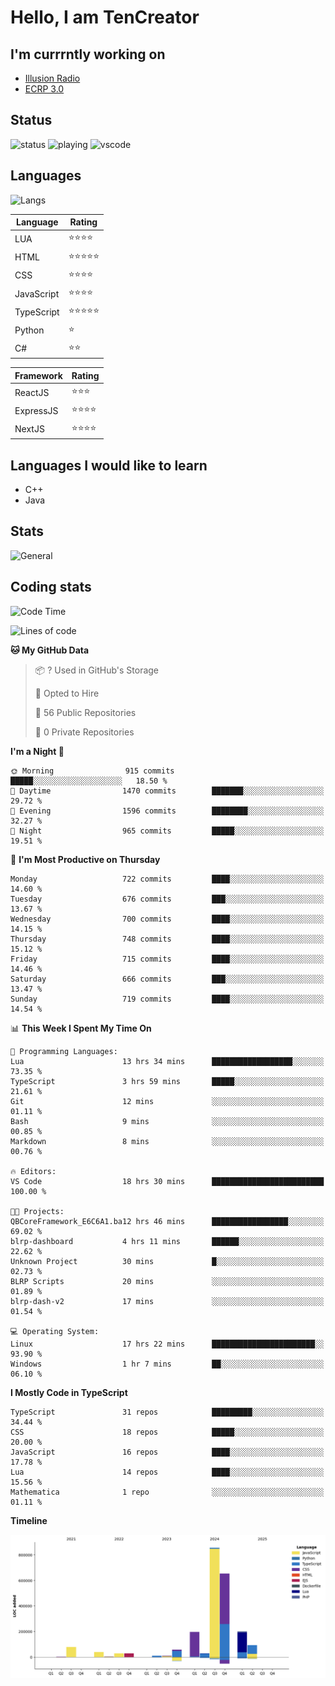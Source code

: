 # Hello, I am TenCreator

## I'm currrntly working on
- [Illusion Radio](https://illusionradio.co.uk/)
- [ECRP 3.0](http://github.com/Emerald-Coast-Roleplay/)

## Status
![status](https://api.statusbadges.me/badge/status/518334475038359555?simple=true&style=for-the-badge)
![playing](https://api.statusbadges.me/badge/playing/518334475038359555?style=for-the-badge)
![vscode](https://api.statusbadges.me/badge/vscode/518334475038359555?style=for-the-badge)

## Languages
![Langs](https://github-readme-stats.vercel.app/api/top-langs/?username=tencreator&layout=compact&theme=radical)


|Language|Rating|
|--------|------|
|LUA|⭐️⭐️⭐️⭐️|
|HTML|⭐️⭐️⭐️⭐️⭐️|
|CSS|⭐️⭐️⭐️⭐️|
|JavaScript|⭐️⭐️⭐️⭐️|
|TypeScript|⭐️⭐️⭐️⭐️⭐️|
|Python|⭐️|
|C#|⭐️⭐️ |

|Framework|Rating|
|--------|------|
|ReactJS|⭐️⭐️⭐|
|ExpressJS|⭐️⭐️⭐️⭐️|
|NextJS|⭐️⭐️⭐⭐️|

## Languages I would like to learn
- C++
- Java

## Stats
![General](https://github-readme-stats.vercel.app/api?username=tencreator&show_icons=true&theme=radical)

## Coding stats

<!--START_SECTION:waka-->
![Code Time](http://img.shields.io/badge/Code%20Time-581%20hrs%2049%20mins-blue)

![Lines of code](https://img.shields.io/badge/From%20Hello%20World%20I%27ve%20Written-2.3%20million%20lines%20of%20code-blue)

**🐱 My GitHub Data** 

> 📦 ? Used in GitHub's Storage 
 > 
> 💼 Opted to Hire
 > 
> 📜 56 Public Repositories 
 > 
> 🔑 0 Private Repositories 
 > 
**I'm a Night 🦉** 

```text
🌞 Morning                915 commits         █████░░░░░░░░░░░░░░░░░░░░   18.50 % 
🌆 Daytime                1470 commits        ███████░░░░░░░░░░░░░░░░░░   29.72 % 
🌃 Evening                1596 commits        ████████░░░░░░░░░░░░░░░░░   32.27 % 
🌙 Night                  965 commits         █████░░░░░░░░░░░░░░░░░░░░   19.51 % 
```
📅 **I'm Most Productive on Thursday** 

```text
Monday                   722 commits         ████░░░░░░░░░░░░░░░░░░░░░   14.60 % 
Tuesday                  676 commits         ███░░░░░░░░░░░░░░░░░░░░░░   13.67 % 
Wednesday                700 commits         ████░░░░░░░░░░░░░░░░░░░░░   14.15 % 
Thursday                 748 commits         ████░░░░░░░░░░░░░░░░░░░░░   15.12 % 
Friday                   715 commits         ████░░░░░░░░░░░░░░░░░░░░░   14.46 % 
Saturday                 666 commits         ███░░░░░░░░░░░░░░░░░░░░░░   13.47 % 
Sunday                   719 commits         ████░░░░░░░░░░░░░░░░░░░░░   14.54 % 
```


📊 **This Week I Spent My Time On** 

```text
💬 Programming Languages: 
Lua                      13 hrs 34 mins      ██████████████████░░░░░░░   73.35 % 
TypeScript               3 hrs 59 mins       █████░░░░░░░░░░░░░░░░░░░░   21.61 % 
Git                      12 mins             ░░░░░░░░░░░░░░░░░░░░░░░░░   01.11 % 
Bash                     9 mins              ░░░░░░░░░░░░░░░░░░░░░░░░░   00.85 % 
Markdown                 8 mins              ░░░░░░░░░░░░░░░░░░░░░░░░░   00.76 % 

🔥 Editors: 
VS Code                  18 hrs 30 mins      █████████████████████████   100.00 % 

🐱‍💻 Projects: 
QBCoreFramework_E6C6A1.ba12 hrs 46 mins      █████████████████░░░░░░░░   69.02 % 
blrp-dashboard           4 hrs 11 mins       ██████░░░░░░░░░░░░░░░░░░░   22.62 % 
Unknown Project          30 mins             █░░░░░░░░░░░░░░░░░░░░░░░░   02.73 % 
BLRP Scripts             20 mins             ░░░░░░░░░░░░░░░░░░░░░░░░░   01.89 % 
blrp-dash-v2             17 mins             ░░░░░░░░░░░░░░░░░░░░░░░░░   01.54 % 

💻 Operating System: 
Linux                    17 hrs 22 mins      ███████████████████████░░   93.90 % 
Windows                  1 hr 7 mins         ██░░░░░░░░░░░░░░░░░░░░░░░   06.10 % 
```

**I Mostly Code in TypeScript** 

```text
TypeScript               31 repos            █████████░░░░░░░░░░░░░░░░   34.44 % 
CSS                      18 repos            █████░░░░░░░░░░░░░░░░░░░░   20.00 % 
JavaScript               16 repos            ████░░░░░░░░░░░░░░░░░░░░░   17.78 % 
Lua                      14 repos            ████░░░░░░░░░░░░░░░░░░░░░   15.56 % 
Mathematica              1 repo              ░░░░░░░░░░░░░░░░░░░░░░░░░   01.11 % 
```



**Timeline**

![Lines of Code chart](https://raw.githubusercontent.com/tencreator/tencreator/main/assets/bar_graph.png)


<!--END_SECTION:waka-->
